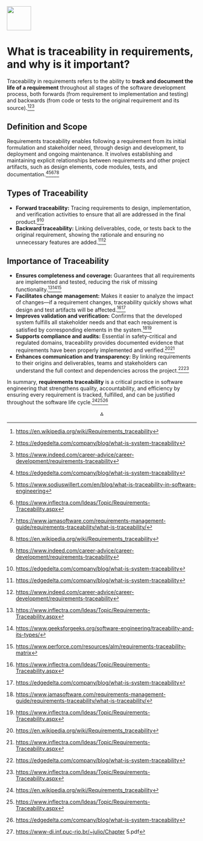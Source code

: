 <img src="https://r2cdn.perplexity.ai/pplx-full-logo-primary-dark%402x.png" style="height:64px;margin-right:32px"/>

# What is traceability in requirements, and why is it important?

Traceability in requirements refers to the ability to **track and document the life of a requirement** throughout all stages of the software development process, both forwards (from requirement to implementation and testing) and backwards (from code or tests to the original requirement and its source).[^1][^2][^5]

## Definition and Scope

Requirements traceability enables following a requirement from its initial formulation and stakeholder need, through design and development, to deployment and ongoing maintenance. It involves establishing and maintaining explicit relationships between requirements and other project artifacts, such as design elements, code modules, tests, and documentation.[^2][^3][^4][^6][^1]

## Types of Traceability

- **Forward traceability:** Tracing requirements to design, implementation, and verification activities to ensure that all are addressed in the final product.[^5][^2]
- **Backward traceability:** Linking deliverables, code, or tests back to the original requirement, showing the rationale and ensuring no unnecessary features are added.[^2][^5]


## Importance of Traceability

- **Ensures completeness and coverage:** Guarantees that all requirements are implemented and tested, reducing the risk of missing functionality.[^4][^7][^8]
- **Facilitates change management:** Makes it easier to analyze the impact of changes—if a requirement changes, traceability quickly shows what design and test artifacts will be affected.[^4][^2]
- **Improves validation and verification:** Confirms that the developed system fulfills all stakeholder needs and that each requirement is satisfied by corresponding elements in the system.[^6][^4]
- **Supports compliance and audits:** Essential in safety-critical and regulated domains, traceability provides documented evidence that requirements have been properly implemented and verified.[^1][^4]
- **Enhances communication and transparency:** By linking requirements to their origins and deliverables, teams and stakeholders can understand the full context and dependencies across the project.[^2][^4]

In summary, **requirements traceability** is a critical practice in software engineering that strengthens quality, accountability, and efficiency by ensuring every requirement is tracked, fulfilled, and can be justified throughout the software life cycle.[^1][^4][^2]
<span style="display:none">[^9]</span>

<div style="text-align: center">⁂</div>

[^1]: https://en.wikipedia.org/wiki/Requirements_traceability

[^2]: https://edgedelta.com/company/blog/what-is-system-traceability

[^3]: https://www.sodiuswillert.com/en/blog/what-is-traceability-in-software-engineering

[^4]: https://www.inflectra.com/Ideas/Topic/Requirements-Traceability.aspx

[^5]: https://www.indeed.com/career-advice/career-development/requirements-traceability

[^6]: https://www.jamasoftware.com/requirements-management-guide/requirements-traceability/what-is-traceability/

[^7]: https://www.geeksforgeeks.org/software-engineering/traceability-and-its-types/

[^8]: https://www.perforce.com/resources/alm/requirements-traceability-matrix

[^9]: https://www-di.inf.puc-rio.br/~julio/Chapter 5.pdf

